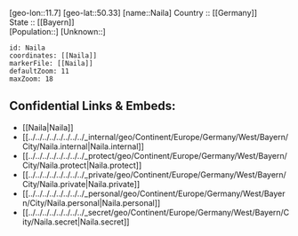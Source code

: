 ﻿---
location: [50.33,11.7] 
mapzoom: [7,12] 
mapmarker: city 
type: City
tags:
- geo/City


SpocWebEntityId: 32719
isDeleted: false
confidential: public

---
[geo-lon::11.7] 
[geo-lat::50.33] 
[name::Naila] 
Country :: [[Germany]]  
State :: [[Bayern]]  
[Population::] 
[Unknown::] 


```leaflet
id: Naila
coordinates: [[Naila]] 
markerFile: [[Naila]] 
defaultZoom: 11 
maxZoom: 18
```


## Confidential Links & Embeds: 
- [[Naila|Naila]]  
- [[../../../../../../../../_internal/geo/Continent/Europe/Germany/West/Bayern/City/Naila.internal|Naila.internal]] 
- [[../../../../../../../../_protect/geo/Continent/Europe/Germany/West/Bayern/City/Naila.protect|Naila.protect]] 
- [[../../../../../../../../_private/geo/Continent/Europe/Germany/West/Bayern/City/Naila.private|Naila.private]] 
- [[../../../../../../../../_personal/geo/Continent/Europe/Germany/West/Bayern/City/Naila.personal|Naila.personal]] 
- [[../../../../../../../../_secret/geo/Continent/Europe/Germany/West/Bayern/City/Naila.secret|Naila.secret]] 
